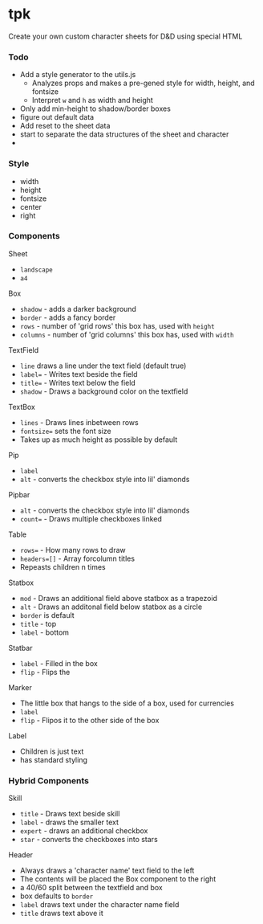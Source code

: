 # tpk
Create your own custom character sheets for D&D using special HTML

### Todo
- Add a style generator to the utils.js
	- Analyzes props and makes a pre-gened style for width, height, and fontsize
	- Interpret `w` and `h` as width and height
- Only add min-height to shadow/border boxes
- figure out default data
- Add reset to the sheet data
- start to separate the data structures of the sheet and character
-

### Style
- width
- height
- fontsize
- center
- right



### Components

Sheet
* `landscape`
* `a4`

Box
* `shadow` - adds a darker background
* `border` - adds a fancy border
* `rows` - number of 'grid rows' this box has, used with `height`
* `columns` - number of 'grid columns' this box has, used with `width`

TextField
* `line` draws a line under the text field (default true)
* `label=` - Writes text beside the field
* `title=` - Writes text below the field
* `shadow` - Draws a background color on the textfield

TextBox
* `lines` - Draws lines inbetween rows
* `fontsize=` sets the font size
* Takes up as much height as possible by default

Pip
* `label`
* `alt` - converts the checkbox style into lil' diamonds

Pipbar
* `alt` - converts the checkbox style into lil' diamonds
* `count=` - Draws multiple checkboxes linked

Table
* `rows=` - How many rows to draw
* `headers=[]` - Array forcolumn titles
* Repeasts children n times

Statbox
* `mod` - Draws an additional field above statbox as a trapezoid
* `alt` - Draws an additonal field below statbox as a circle
* `border` is default
* `title` - top
* `label` - bottom

Statbar
* `label` - Filled in the box
* `flip` - Flips the

Marker
* The little box that hangs to the side of a box, used for currencies
* `label`
* `flip` - Flipos it to the other side of the box

Label
* Children is just text
* has standard styling

### Hybrid Components

Skill
* `title` - Draws text beside skill
* `label` - draws the smaller text
* `expert` - draws an additional checkbox
* `star` - converts the checkboxes into stars

Header
* Always draws a 'character name' text field to the left
* The contents will be placed the Box component to the right
* a 40/60 split between the textfield and box
* box defaults to `border`
* `label` draws text under the character name field
* `title` draws text above it



